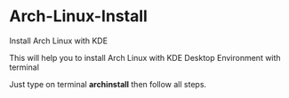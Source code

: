 # Arch-Linux-Install
Install Arch Linux with KDE

This will help you to install Arch Linux with KDE Desktop Environment with terminal

Just type on terminal <b>archinstall</b> then follow all steps.
